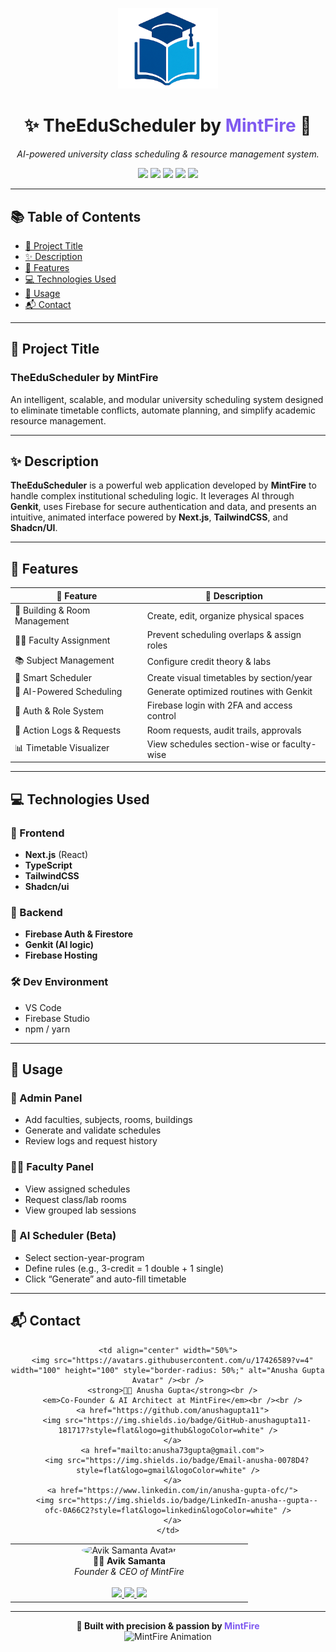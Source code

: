 <!-- Futuristic Banner -->
<p align="center">
  <img src="https://github.com/avik-root/TheEduScheduler/blob/master/public/logo/logo.png" width="160" alt="TheEduScheduler Logo" />
</p>

<h1 align="center">
  ✨ <strong>TheEduScheduler</strong> by <span style="color:#7F5AF0;">MintFire</span> 🚀
</h1>

<p align="center">
  <em>AI-powered university class scheduling & resource management system.</em>
</p>

<p align="center">
  <img src="https://img.shields.io/github/repo-size/avik-root/TheEduScheduler?color=blue&style=for-the-badge" />
  <img src="https://img.shields.io/github/stars/avik-root/TheEduScheduler?style=for-the-badge&logo=github" />
  <img src="https://img.shields.io/github/license/avik-root/TheEduScheduler?style=for-the-badge&color=green" />
  <img src="https://img.shields.io/badge/Next.js-black?style=for-the-badge&logo=next.js" />
  <img src="https://img.shields.io/badge/TailwindCSS-38B2AC?style=for-the-badge&logo=tailwind-css&logoColor=white" />
</p>

---

## 📚 Table of Contents

- [🚀 Project Title](#-project-title)  
- [✨ Description](#-description)  
- [🌟 Features](#-features)  
- [💻 Technologies Used](#-technologies-used)  
- [🧪 Usage](#-usage)  
- [📬 Contact](#-contact)  

---

## 🚀 Project Title

### **TheEduScheduler by MintFire**

An intelligent, scalable, and modular university scheduling system designed to eliminate timetable conflicts, automate planning, and simplify academic resource management.

---

## ✨ Description

**TheEduScheduler** is a powerful web application developed by **MintFire** to handle complex institutional scheduling logic. It leverages AI through **Genkit**, uses Firebase for secure authentication and data, and presents an intuitive, animated interface powered by **Next.js**, **TailwindCSS**, and **Shadcn/UI**.

---

## 🌟 Features

| 🌟 Feature                   | 🧠 Description |
|-----------------------------|----------------|
| 🏢 Building & Room Management | Create, edit, organize physical spaces |
| 👨‍🏫 Faculty Assignment        | Prevent scheduling overlaps & assign roles |
| 📚 Subject Management        | Configure credit theory & labs |
| 📆 Smart Scheduler           | Create visual timetables by section/year |
| 🤖 AI-Powered Scheduling     | Generate optimized routines with Genkit |
| 🔐 Auth & Role System        | Firebase login with 2FA and access control |
| 📝 Action Logs & Requests    | Room requests, audit trails, approvals |
| 📊 Timetable Visualizer      | View schedules section-wise or faculty-wise |

---

## 💻 Technologies Used

### 🧩 Frontend
- **Next.js** (React)
- **TypeScript**
- **TailwindCSS**
- **Shadcn/ui**

### 🔧 Backend
- **Firebase Auth & Firestore**
- **Genkit (AI logic)**
- **Firebase Hosting**

### 🛠 Dev Environment
- VS Code  
- Firebase Studio  
- npm / yarn  

---

## 🧪 Usage

### 👑 Admin Panel
- Add faculties, subjects, rooms, buildings
- Generate and validate schedules
- Review logs and request history

### 👨‍🏫 Faculty Panel
- View assigned schedules
- Request class/lab rooms
- View grouped lab sessions

### 🤖 AI Scheduler (Beta)
- Select section-year-program
- Define rules (e.g., 3-credit = 1 double + 1 single)
- Click “Generate” and auto-fill timetable

---

## 📬 Contact

<div align="center">

<table>
  <tr>
    <td align="center" width="50%">
      <img src="https://avatars.githubusercontent.com/u/85779970?v=4" width="100" height="100" style="border-radius: 50%;" alt="Avik Samanta Avatar" /><br />
      <strong>👨‍🚀 Avik Samanta</strong><br />
      <em>Founder & CEO of MintFire</em><br /><br />
      <a href="https://github.com/avik-root">
        <img src="https://img.shields.io/badge/GitHub-avik--root-181717?style=flat&logo=github&logoColor=white" />
      </a>
      <a href="mailto:aviksamantaofficial@gmail.com">
        <img src="https://img.shields.io/badge/Email-avik-0078D4?style=flat&logo=gmail&logoColor=white" />
      </a>
      <a href="https://www.linkedin.com/in/avik-samanta-root/">
        <img src="https://img.shields.io/badge/LinkedIn-avik--samanta--root-0A66C2?style=flat&logo=linkedin&logoColor=white" />
      </a>
    </td>

    <td align="center" width="50%">
      <img src="https://avatars.githubusercontent.com/u/17426589?v=4" width="100" height="100" style="border-radius: 50%;" alt="Anusha Gupta Avatar" /><br />
      <strong>👩‍🚀 Anusha Gupta</strong><br />
      <em>Co-Founder & AI Architect at MintFire</em><br /><br />
      <a href="https://github.com/anushagupta11">
        <img src="https://img.shields.io/badge/GitHub-anushagupta11-181717?style=flat&logo=github&logoColor=white" />
      </a>
      <a href="mailto:anusha73gupta@gmail.com">
        <img src="https://img.shields.io/badge/Email-anusha-0078D4?style=flat&logo=gmail&logoColor=white" />
      </a>
      <a href="https://www.linkedin.com/in/anusha-gupta-ofc/">
        <img src="https://img.shields.io/badge/LinkedIn-anusha--gupta--ofc-0A66C2?style=flat&logo=linkedin&logoColor=white" />
      </a>
    </td>
  </tr>
</table>

</div>

---

<p align="center">
  <strong>🚀 Built with precision & passion by <span style="color:#7F5AF0;">MintFire</span></strong><br />
  <img src="https://media.giphy.com/media/UQZ3VZyK1p8MEgIhBJ/giphy.gif" width="300" alt="MintFire Animation" />
</p>